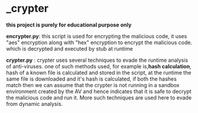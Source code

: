 # _crypter #

**this project is purely for educational purpose only**


**encrypter.py**: this script is used for encrypting the malicious code, it uses "aes" encryption along with "hex" encryption to
                  encrypt the malicious code. which is decrypted and executed by stub at runtime


**crypter.py**  : crypter uses several techniques to evade the runtime analysis of anti-viruses.
                  one of such methods used, 
                  for example is,**hash calculation**, hash of a known file is calculated and stored in the script, at the runtime the same                       file is downloaded and it's hash is calculated, if both the hashes match then we can assume that the crypter is not                         running in a sandbox environment created by the AV and hence indicates that it is safe to decrypt the malicious code                       and run it.
                  More such techniques are used here to evade from dynamic analysis. 
